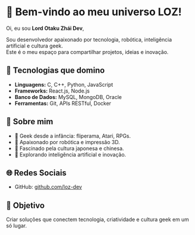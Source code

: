 # 👋 Bem-vindo ao meu universo LOZ!

Oi, eu sou **Lord Otaku Zhái Dev**,

Sou desenvolvedor apaixonado por tecnologia, robótica, inteligência artificial e cultura geek.  
Este é o meu espaço para compartilhar projetos, ideias e inovação.

## 🚀 Tecnologias que domino
- **Linguagens:** C, C++, Python, JavaScript
- **Frameworks:** React.js, Node.js
- **Banco de Dados:** MySQL, MongoDB, Oracle
- **Ferramentas:** Git, APIs RESTful, Docker

## 🌱 Sobre mim
- 👾 Geek desde a infância: fliperama, Atari, RPGs.
- 🤖 Apaixonado por robótica e impressão 3D.
- 🎌 Fascinado pela cultura japonesa e chinesa.
- 🧠 Explorando inteligência artificial e inovação.

## 🌐 Redes Sociais
- GitHub: [github.com/loz-dev](https://github.com/loz-dev)

## 🎯 Objetivo
Criar soluções que conectem tecnologia, criatividade e cultura geek em um só lugar.
